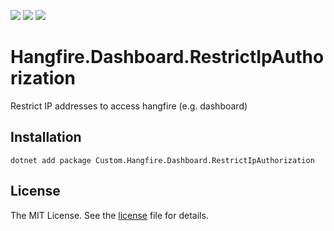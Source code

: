 [![](https://img.shields.io/nuget/v/Custom.Hangfire.Dashboard.RestrictIpAuthorization.svg?style=for-the-badge)](https://www.nuget.org/packages/Custom.Hangfire.Dashboard.RestrictIpAuthorization/)
[![](https://img.shields.io/github/actions/workflow/status/markusblasek/Hangfire.Dashboard.RestrictIpAuthorization/dotnet.yml?style=for-the-badge)](https://github.com/markusblasek/Hangfire.Dashboard.RestrictIpAuthorization/actions/workflows/dotnet.yml)
[![](https://img.shields.io/nuget/dt/Custom.Hangfire.Dashboard.RestrictIpAuthorization.svg?style=for-the-badge)](https://www.nuget.org/packages/Custom.Hangfire.Dashboard.RestrictIpAuthorization/)

# Hangfire.Dashboard.RestrictIpAuthorization

Restrict IP addresses to access hangfire (e.g. dashboard)

## Installation

```
dotnet add package Custom.Hangfire.Dashboard.RestrictIpAuthorization
```

## License

The MIT License. See the [license](https://github.com/markusblasek/Hangfire.Dashboard.RestrictIpAuthorization/blob/main/LICENSE) file for details.

